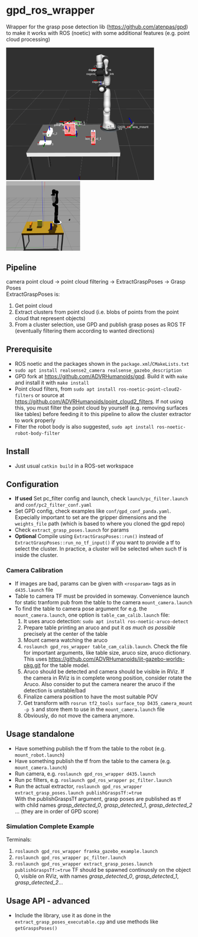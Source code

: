 # gpd_ros_wrapper

Wrapper for the grasp pose detection lib (https://github.com/atenpas/gpd) to make it works with ROS (noetic) with some additional features (e.g. point cloud processing)

<img src="doc/gpd_ros_wrapper_1.png" alt="gpd_ros_wrapper" width="400"/>
<img src="doc/gpd_ros_wrapper_gz.png" alt="gpd_ros_wrapper_gz" width="200"/>

## Pipeline
camera point cloud -> point cloud filtering -> ExtractGraspPoses -> Grasp Poses  
ExtractGraspPoses is:
1. Get point cloud
2. Extract clusters from point cloud (i.e. blobs of points from the point cloud that represent objects)
3. From a cluster selection, use GPD and publish grasp poses as ROS TF (eventually filtering them according to wanted directions)

## Prerequisite
- ROS noetic and the packages shown in the `package.xml`/`CMakeLists.txt`
- `sudo apt install realsense2_camera realsense_gazebo_description`
- GPD fork at https://github.com/ADVRHumanoids/gpd. Build it with `make` and install it with `make install`
- Point cloud filters, from `sudo apt install ros-noetic-point-cloud2-filters` or source at https://github.com/ADVRHumanoids/point_cloud2_filters. If not using this, you must filter the point cloud by yourself (e.g. removing surfaces like tables) before feeding it to this pipeline to allow the cluster extractor to work properly
- Filter the robot body is also suggested, `sudo apt install ros-noetic-robot-body-filter`

## Install
- Just usual `catkin build` in a ROS-set workspace

## Configuration
- **If used** Set pc_filter config and launch, check `launch/pc_filter.launch` and `conf/pc2_filter_conf.yaml`
- Set GPD config, check examples like `conf/gpd_conf_panda.yaml`. Expecially important to set are the gripper dimensions and the `weights_file` path (which is based to where you cloned the gpd repo)
- Check `extract_grasp_poses.launch` for params 
- **Optional** Compile using `ExtractGraspPoses::run()` instead of `ExtractGraspPoses::run_no_tf_input()` if you want to provide a tf to select the cluster.
  In practice, a cluster will be selected when such tf is inside the cluster.

### Camera Calibration
- If images are bad, params can be given with `<rosparam>` tags as in `d435.launch` file
- Table to camera TF must be provided in someway. Convenience launch for static tranform pub from the table to the camera `mount_camera.launch`
- To find the table to camera pose argument for e.g. the `mount_camera.launch`, one option is `table_cam_calib.launch` file:  
  1. It uses aruco detection: `sudo apt install ros-noetic-aruco-detect`
  2. Prepare table printing an aruco and put it *as much as possible* precisely at the center of the table
  3. Mount camera watching the aruco
  4. `roslaunch gpd_ros_wrapper table_cam_calib.launch`. Check the file for important arguments, like table size, aruco size, aruco dictionary. This uses https://github.com/ADVRHumanoids/iit-gazebo-worlds-pkg.git for the table model.
  6. Aruco should be detected and camera should be visible in RViz. If the camera in RViz is in complete wrong position, consider rotate the Aruco. Also consider to put the camera nearer the aruco if the detection is unstable/bad
  5. Finalize camera position to have the most suitable POV
  6. Get transform with `rosrun tf2_tools surface_top D435_camera_mount -p 5` and store them to use in the `mount_camera.launch` file
  7. Obviously, do not move the camera anymore.
 
## Usage standalone
- Have something publish the tf from the table to the robot (e.g. `mount_robot.launch`)
- Have something publish the tf from the table to the camera (e.g. `mount_camera.launch`)
- Run camera, e.g. `roslaunch gpd_ros_wrapper d435.launch`
- Run pc filters, e.g. `roslaunch gpd_ros_wrapper pc_filter.launch`
- Run the actual extractor, `roslaunch gpd_ros_wrapper extract_grasp_poses.launch publishGraspsTf:=true`  
  With the publishGraspsTf argument, grasp poses are published as tf with child names *grasp_detected_0*, *grasp_detected_1*, *grasp_detected_2* ... (they are in order of GPD score)

### Simulation Complete Example
Terminals:
1. `roslaunch gpd_ros_wrapper franka_gazebo_example.launch`
2. `roslaunch gpd_ros_wrapper pc_filter.launch`
3. `roslaunch gpd_ros_wrapper extract_grasp_poses.launch publishGraspsTf:=true`
TF should be spawned continuosly on the object 0, visible on RViz, with names *grasp_detected_0*, *grasp_detected_1*, *grasp_detected_2*...


## Usage API - advanced
- Include the library, use it as done in the `extract_grasp_poses_executable.cpp` and use methods like `getGraspsPoses()`  

